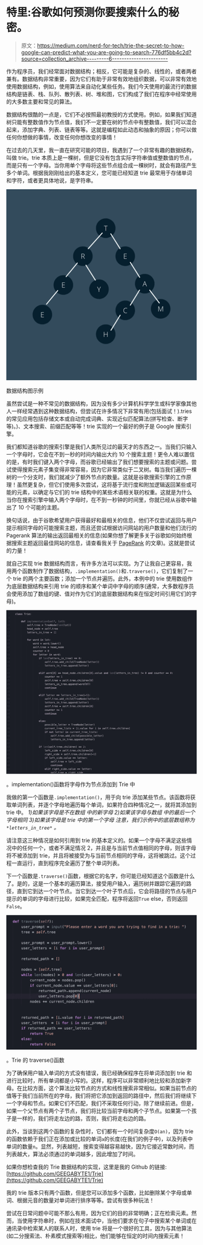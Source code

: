 # 特里:谷歌如何预测你要搜索什么的秘密。

> 原文：<https://medium.com/nerd-for-tech/trie-the-secret-to-how-google-can-predict-what-you-are-going-to-search-776df5bb4c2d?source=collection_archive---------6----------------------->

作为程序员，我们经常面对数据结构；相反，它可能是复杂的、线性的，或者两者兼有。数据结构非常重要，因为它们有助于非常有效地组织数据，可以非常有效地使用数据结构，例如，使用算法来自动化某些任务。我们今天使用的最流行的数据结构是链表、栈、队列、散列表、树、堆和图，它们构成了我们在程序中经常使用的大多数主要和常见的算法。

数据结构很酷的一点是，它们不必按照最初教授的方式使用。例如，如果我们知道树只能有整数值作为节点值，我们不一定要在树的节点中有整数值，我们可以混合起来，添加字典、列表、链表等等。这就是编程如此动态和抽象的原因；你可以做任何你想做的事情，改变任何你想改变的事情！

在过去的几天里，我一直在研究可能的项目，我遇到了一个非常有趣的数据结构，叫做 trie。trie 本质上是一棵树，但是它没有包含实际字符串值或整数值的节点，而是只有一个字母。当你用单个字母将这些节点组合成一棵树时，就会有路径产生多个单词。根据我刚刚给出的基本定义，您可能已经知道 trie 最常用于存储单词和字符，或者更具体地说，是字符串。

![](img/834c6a8f02d54df7fc65a9cb520232b7.png)

数据结构图示例

虽然尝试是一种不常见的数据结构，因为没有多少计算机科学学生或科学家像其他人一样经常遇到这种数据结构，但尝试在许多情况下非常有用(包括面试！).tries 的常见应用包括存储文本或自动完成词典、实现近似匹配算法(拼写检查、断字等)。)、文本搜索、前缀匹配等等！trie 实现的一个最好的例子是 Google 搜索引擎。

我们都知道谷歌的搜索引擎是我们人类所见过的最天才的东西之一。当我们只输入一个字母时，它会在不到一秒的时间内输出大约 10 个搜索主题！更令人难以置信的是，有时我们键入两个字母，而谷歌已经输出了我们想要搜索的主题或问题。尝试使得搜索元素子集变得非常容易，因为它非常类似于二叉树。每当我们遍历一棵树的一个分支时，我们就减少了额外节点的数量。这就是谷歌搜索引擎的工作原理！虽然更复杂，但它们使用多次尝试，这将基于流行度和附加逻辑返回某些或可能的元素，以确定与它们的 trie 结构中的某些术语相关联的权重。这就是为什么当你在搜索引擎中输入两个字母时，在不到一秒钟的时间里，你就已经从谷歌中输出了 10 个可能的主题。

换句话说，由于谷歌希望用户获得最好和最相关的信息，他们不仅尝试返回与用户提示相同字母的可能搜索主题，而且还尝试根据访问网站的用户数量和他们流行的 Pagerank 算法的输出返回最相关的信息(如果你想了解更多关于谷歌如何始终根据搜索主题返回最佳网站的信息，请查看我关于 [PageRank](/nerd-for-tech/googles-prestigious-pagerank-algorithm-that-revolutionalized-web-surfing-f48c4e2b21) 的文章)。这就是尝试的力量！

就自己实现 trie 数据结构而言，有许多方法可以实现。为了让我自己更容易，我用两个函数制作了数据结构，`.implementation()`和`.traverse()`，它们复制了一个 trie 的两个主要函数；添加一个节点并遍历。此外，本例中的 trie 使用数组作为底层数据结构来引用 trie 的顺序和某个单词中字母的顺序(通常，大多数程序员会使用添加了数组的键、值对作为它们的底层数据结构来在恒定时间引用它们的字母)。

![](img/9f06635f73c46b1c07a83d48b48387ce.png)

。implementation()函数将字母作为节点添加到 Trie 中

我做的第一个函数是`.implementation()`，用于向 trie 添加某些节点。该函数将获取单词列表，并逐个字母地遍历每个单词，如果符合四种情况之一，就将其添加到 trie 中。
*1)如果该字母是不在数组
中的新字母 2)如果该字母与数组
中的最后一个字母相同 3)如果该字母是 trie 中的第一个字母
*注意，我们示例中的底层数组称为* `*letters_in_tree*` *。**

请注意这三种情况是如何引用到 trie 的基本定义的。如果一个字母不满足这些情况中的任何一个，或者不满足情况 2，并且是与当前节点值相同的字母，则该字母将不被添加到 trie，并且将被接受为与当前节点相同的字母，这将被跳过。这个过程一直运行，直到程序完全遍历了整个单词列表。

下一个函数是`.traverse()`函数，根据它的名字，你可能已经知道这个函数是什么了。是的，这是一个基本的遍历算法，接受用户输入，遍历树并跟踪它遍历的路径，直到它到达一个叶节点。当它到达一个叶子节点后，它会将路径的节点与用户提示的单词的字母进行比较，如果完全匹配，程序将返回`True` else，否则返回`False`。

![](img/f53a47ddbde9e01873ffa2ae0e0fa62a.png)

。Trie 的 traverse()函数

为了确保用户输入单词的方式没有错误，我已经确保程序在将单词添加到 trie 和进行比较时，所有单词都是小写的。这样，程序可以非常顺利地比较和添加新字母。在比较方面，这个算法比较节点的方式和线性搜索非常相似。如果当前节点的值等于我们当前所在的字母，我们将把它添加到返回的路径中，然后我们将继续下一个字母和节点。如果它们不匹配，我们不采取任何行动，除了继续前进。但是，如果一个父节点有两个子节点，我们将比较当前字母和两个子节点。如果第一个孩子是一样的，我们将走左边的路，否则，我们将走右边的路。

此外，当谈到这两个函数的复杂性时，它们都有一个时间复杂度`O(an)`，因为 trie 的函数依赖于我们正在添加或比较的单词`a`的长度(在我们的例子中)，以及列表中单词的数量`n`。显然，列表越短，搜索变得越容易越快，因为它接近常数时间，而列表越大，算法必须通过的单词越多，因此增加了时间。

如果你想检查我的 Trie 数据结构的实现，这里是我的 Github 的链接:[https://github.com/GEEGABYTE1/Trie](https://github.com/GEEGABYTE1/Trie)

我的 trie 版本只有两个函数，但是您可以添加多个函数，比如删除某个字母或单词、根据元音的数量对单词进行排序等等。尝试有很多种玩法！

尝试在日常问题中可能不那么有用，因为它们的目的非常明确；正在检索元素。然而，当使用字符串时，例如在技术面试中，当他们要求在句子中搜索某个单词或在通讯录中检索某人的联系人时，使用 trie 将是一个很好的工具，因为与其他算法(如二分搜索法、朴素模式搜索等)相比，他们能够在恒定的时间内搜索元素！